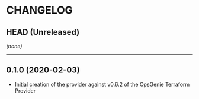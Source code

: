 CHANGELOG
=========

## HEAD (Unreleased)
_(none)_

---

## 0.1.0 (2020-02-03)
* Initial creation of the provider against v0.6.2 of the OpsGenie Terraform Provider
